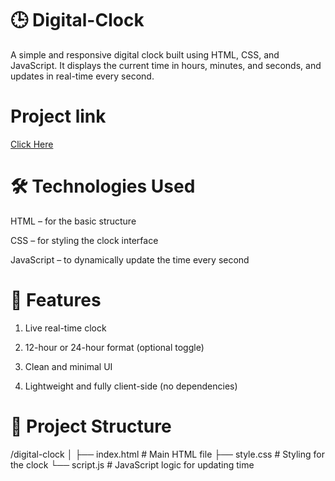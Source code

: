 # 🕒 Digital-Clock
A simple and responsive digital clock built using HTML, CSS, and JavaScript. It displays the current time in hours, minutes, and seconds, and updates in real-time every second.

# Project link
[Click Here](https://stackblitz.com/edit/stackblitz-starters-vpyjvxaw?file=clock.js)

# 🛠️ Technologies Used
HTML – for the basic structure

CSS – for styling the clock interface

JavaScript – to dynamically update the time every second

# 🚀 Features
 
1. Live real-time clock

2. 12-hour or 24-hour format (optional toggle)

3. Clean and minimal UI

4. Lightweight and fully client-side (no dependencies)

#  📂 Project Structure

/digital-clock
│
├── index.html      # Main HTML file
├── style.css       # Styling for the clock
└── script.js       # JavaScript logic for updating time


